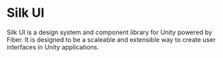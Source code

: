 # Silk UI

Silk UI is a design system and component library for Unity powered by Fiber. It is designed to be a scaleable and extensible way to create user interfaces in Unity applications.